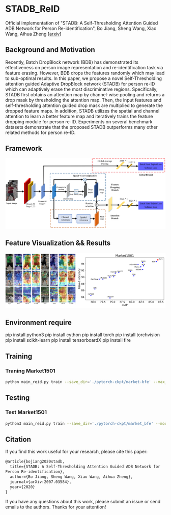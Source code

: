 # STADB_ReID
Official implementation of "STADB: A Self-Thresholding Attention Guided ADB Network for Person Re-identification", Bo Jiang, Sheng Wang, Xiao Wang, Aihua Zheng [[arxiv](https://arxiv.org/abs/2007.03584)] 

## Background and Motivation
Recently, Batch DropBlock network (BDB) has demonstrated its effectiveness on person image representation and re-identification task via feature erasing. However, BDB drops the features randomly which may lead to sub-optimal results. In this paper, we propose a novel Self-Thresholding attention guided Adaptive DropBlock network (STADB) for person re-ID which can adaptively erase the most discriminative regions. Specifically, STADB first obtains an attention map by channel-wise pooling and returns a drop mask by thresholding the attention map. Then, the input features and self-thresholding attention guided drop mask are multiplied to generate the dropped feature maps. In addition, STADB utilizes the spatial and channel attention to learn a better feature map and iteratively trains the feature dropping module for person re-ID. Experiments on several benchmark datasets demonstrate that the proposed STADB outperforms many other related methods for person re-ID. 


## Framework 
![fig-1](https://github.com/wangxiao5791509/STADB_ReID/blob/main/framework.png)


## Feature Visualization && Results 
![fig-2](https://github.com/wangxiao5791509/STADB_ReID/blob/main/results.png)

## Environment  require

pip install python3
pip install cython
pip install torch
pip install torchvision
pip install scikit-learn
pip install tensorboardX
pip install fire


## Training 

### Traning Market1501
```bash
python main_reid.py train --save_dir='./pytorch-ckpt/market-bfe' --max_epoch=400 --eval_step=30 --dataset=market1501 --test_batch=128 --train_batch=128 --optim=adam --adjust_lr
```


## Testing 
### Test Market1501
```bash
python3 main_reid.py train --save_dir='./pytorch-ckpt/market_bfe' --model_name=bfe --train_batch=32 --test_batch=32 --dataset=market1501 --pretrained_model='./pytorch-ckpt/market_bfe/best_model.pth.tar' --evaluate
```

## Citation 
If you find this work useful for your research, please cite this paper: 
```
@article{bojiang2020stadb,
  title={STADB: A Self-Thresholding Attention Guided ADB Network for Person Re-identification},
  author={Bo Jiang, Sheng Wang, Xiao Wang, Aihua Zheng},
  journal={arXiv:2007.03584},
  year={2020}
}
```

If you have any questions about this work, please submit an issue or send emails to the authors. Thanks for your attention!



























